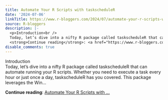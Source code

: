 ```yaml
---
title: Automate Your R Scripts with taskscheduleR
date: '2024-07-06'
linkTitle: https://www.r-bloggers.com/2024/07/automate-your-r-scripts-with-taskscheduler/
source: R-bloggers
description: |-
  <p>Introduction<br />
  Today, let’s dive into a nifty R package called taskscheduleR that can automate running your R scripts. Whether you need to execute a task every hour or just once a day, taskscheduleR has you covered. This package leverages the Win...</p>
  <strong>Continue reading</strong>: <a href="https://www.r-bloggers.com/2024/07/automate-your-r-scripts-with-taskscheduler/">Automate Your R Scripts with ...
disable_comments: true
---
```

<p>Introduction<br />
Today, let’s dive into a nifty R package called taskscheduleR that can automate running your R scripts. Whether you need to execute a task every hour or just once a day, taskscheduleR has you covered. This package leverages the Win...</p>
<strong>Continue reading</strong>: <a href="https://www.r-bloggers.com/2024/07/automate-your-r-scripts-with-taskscheduler/">Automate Your R Scripts with ...